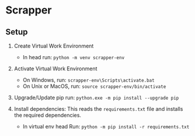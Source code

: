# Scrapper

## Setup
1. Create Virtual Work Environment
    - In head run: `python -m venv scrapper-env`
    
2. Activate Virtual Work Environment
    - On Windows, run: `scrapper-env\Scripts\activate.bat`
    - On Unix or MacOS, run: `source scrapper-env/bin/activate`

3. Upgrade/Update pip
    run: `python.exe -m pip install --upgrade pip`

4. Install dependencies: This reads the `requirements.txt` file and installs the required dependencies. 
    - In virtual env head Run: `python -m pip install -r requirements.txt`
